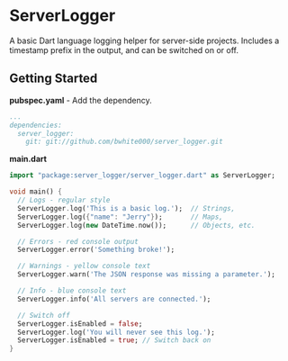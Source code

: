 ServerLogger
============

A basic Dart language logging helper for server-side projects. Includes a timestamp prefix
in the output, and can be switched on or off.

Getting Started
---------------

__pubspec.yaml__ - Add the dependency.

````yaml
...
dependencies:
  server_logger:
    git: git://github.com/bwhite000/server_logger.git
````

__main.dart__

````Dart
import "package:server_logger/server_logger.dart" as ServerLogger;

void main() {
  // Logs - regular style
  ServerLogger.log('This is a basic log.');  // Strings,
  ServerLogger.log({"name": "Jerry"});       // Maps,
  ServerLogger.log(new DateTime.now());      // Objects, etc.

  // Errors - red console output
  ServerLogger.error('Something broke!');

  // Warnings - yellow console text
  ServerLogger.warn('The JSON response was missing a parameter.');

  // Info - blue console text
  ServerLogger.info('All servers are connected.');

  // Switch off
  ServerLogger.isEnabled = false;
  ServerLogger.log('You will never see this log.');
  ServerLogger.isEnabled = true; // Switch back on
}
````

